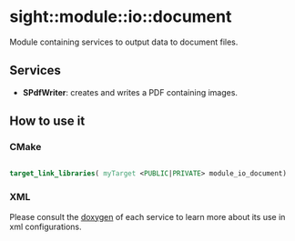 # sight::module::io::document

Module containing services to output data to document files.

## Services

- **SPdfWriter**: creates and writes a PDF containing images.

## How to use it

### CMake

```cmake

target_link_libraries( myTarget <PUBLIC|PRIVATE> module_io_document)

```

### XML

Please consult the [doxygen](https://sight.pages.ircad.fr/sight) of each service to learn more about its use in xml configurations.
